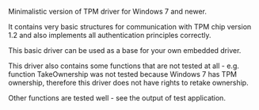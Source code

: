 Minimalistic version of TPM driver for Windows 7 and newer.

It contains very basic structures for communication with TPM chip version 1.2 and also implements all authentication principles correctly.

This basic driver can be used as a base for your own embedded driver.

This driver also contains some functions that are not tested at all - e.g. function TakeOwnership was not tested because Windows 7 has TPM ownership, therefore this driver does not have rights to retake ownership.

Other functions are tested well - see the output of test application.
